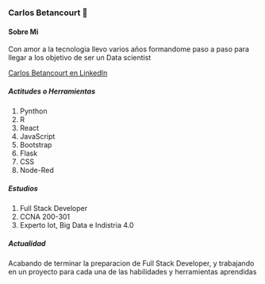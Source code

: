 ### Carlos Betancourt 👋

<h4>Sobre Mi</h4>
<p>Con amor a la tecnologia llevo varios años formandome paso a paso para llegar a los objetivo de ser un Data scientist</p>
<a href="https://www.linkedin.com/in/wcarlosbetancourtv/" target="_blank">Carlos Betancourt en LinkedIn</a>

<h5>Actitudes o Herramientas </h5>
<ol>
  <li>Pynthon</li>
  <li>R</li>
  <li>React</li>
  <li>JavaScript</li>
  <li>Bootstrap</li>
  <li>Flask</li>
  <li>CSS</li>
  <li>Node-Red</li>
</ol>

<h5>Estudios</h5>
<ol>
  <li>Full Stack Developer</li>
  <li>CCNA 200-301</li>
  <li>Experto Iot, Big Data e Indistria 4.0</li>
</ol>

<h5>Actualidad</h5>
<p>Acabando de terminar la preparacion de Full Stack Developer, y trabajando en un proyecto para cada una de las habilidades y herramientas aprendidas</p>


